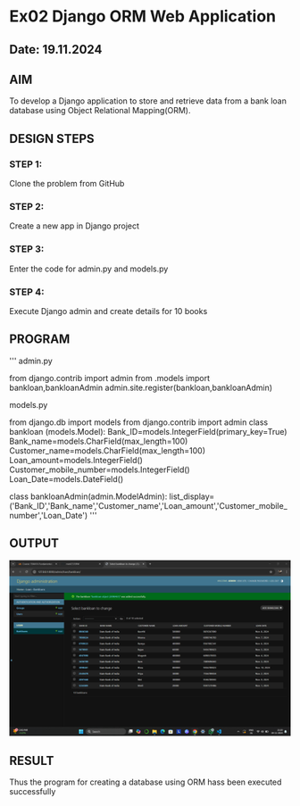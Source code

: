 # Ex02 Django ORM Web Application
## Date: 19.11.2024

## AIM
To develop a Django application to store and retrieve data from a bank loan database using Object Relational Mapping(ORM).

## DESIGN STEPS

### STEP 1:
Clone the problem from GitHub

### STEP 2:
Create a new app in Django project

### STEP 3:
Enter the code for admin.py and models.py

### STEP 4:
Execute Django admin and create details for 10 books

## PROGRAM
'''
admin.py

from django.contrib import admin
from .models import bankloan,bankloanAdmin
admin.site.register(bankloan,bankloanAdmin)

models.py

from django.db import models
from django.contrib import admin
class bankloan (models.Model):
    Bank_ID=models.IntegerField(primary_key=True)
    Bank_name=models.CharField(max_length=100)
    Customer_name=models.CharField(max_length=100)
    Loan_amount=models.IntegerField()
    Customer_mobile_number=models.IntegerField()
    Loan_Date=models.DateField()
 
class bankloanAdmin(admin.ModelAdmin):
    list_display=('Bank_ID','Bank_name','Customer_name','Loan_amount','Customer_mobile_number','Loan_Date')
'''


## OUTPUT
![alt text](<Screenshot 2024-11-19 212017.png>)


## RESULT
Thus the program for creating a database using ORM hass been executed successfully
